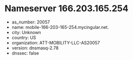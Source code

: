 # Nameserver 166.203.165.254

* as_number: 20057
* name: mobile-166-203-165-254.mycingular.net.
* city: Unknown
* country: US
* organization: ATT-MOBILITY-LLC-AS20057
* version: dnsmasq-2.78
* dnssec: false
